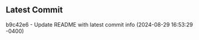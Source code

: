 
## Latest Commit
b9c42e6 - Update README with latest commit info (2024-08-29 16:53:29 -0400) <Yunxi-Zhou>
